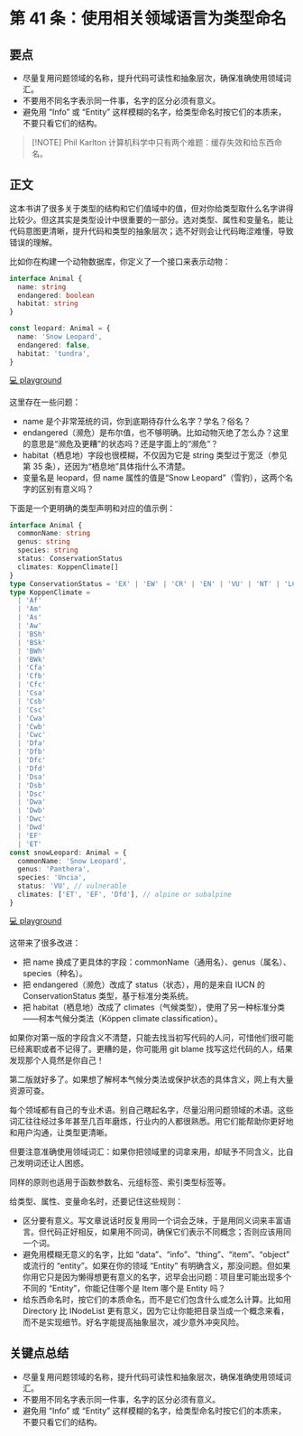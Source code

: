# 第 41 条：使用相关领域语言为类型命名

## 要点

- 尽量复用问题领域的名称，提升代码可读性和抽象层次，确保准确使用领域词汇。
- 不要用不同名字表示同一件事，名字的区分必须有意义。
- 避免用 “Info” 或 “Entity” 这样模糊的名字，给类型命名时按它们的本质来，不要只看它们的结构。

> [!NOTE] Phil Karlton
> 计算机科学中只有两个难题：缓存失效和给东西命名。

## 正文

这本书讲了很多关于类型的结构和它们值域中的值，但对你给类型取什么名字讲得比较少。但这其实是类型设计中很重要的一部分。选对类型、属性和变量名，能让代码意图更清晰，提升代码和类型的抽象层次；选不好则会让代码晦涩难懂，导致错误的理解。

比如你在构建一个动物数据库，你定义了一个接口来表示动物：

```ts
interface Animal {
  name: string
  endangered: boolean
  habitat: string
}

const leopard: Animal = {
  name: 'Snow Leopard',
  endangered: false,
  habitat: 'tundra',
}
```

[💻 playground](https://www.typescriptlang.org/play/?ts=5.4.5#code/JYOwLgpgTgZghgYwgAgIImAWzgG2QbwChlkQ5MIAuZAZzClAHMBuY5CEAEzhEegk7UARgHsROCD1YkAFnCHAwcMNToNerAL6FCCESDrIJIgA5wogtBmx4AvATZkK1AOQBlECIDuyADIRTc04XABo2Dm5efkt4HBoIMNl5RWVXMABXLig4UMJNViA)

这里存在一些问题：

- name 是个非常笼统的词，你到底期待存什么名字？学名？俗名？
- endangered（濒危）是布尔值，也不够明确。比如动物灭绝了怎么办？这里的意思是“濒危及更糟”的状态吗？还是字面上的“濒危”？
- habitat（栖息地）字段也很模糊，不仅因为它是 string 类型过于宽泛（参见第 35 条），还因为“栖息地”具体指什么不清楚。
- 变量名是 leopard，但 name 属性的值是“Snow Leopard”（雪豹），这两个名字的区别有意义吗？

下面是一个更明确的类型声明和对应的值示例：

```ts
interface Animal {
  commonName: string
  genus: string
  species: string
  status: ConservationStatus
  climates: KoppenClimate[]
}
type ConservationStatus = 'EX' | 'EW' | 'CR' | 'EN' | 'VU' | 'NT' | 'LC'
type KoppenClimate =
  | 'Af'
  | 'Am'
  | 'As'
  | 'Aw'
  | 'BSh'
  | 'BSk'
  | 'BWh'
  | 'BWk'
  | 'Cfa'
  | 'Cfb'
  | 'Cfc'
  | 'Csa'
  | 'Csb'
  | 'Csc'
  | 'Cwa'
  | 'Cwb'
  | 'Cwc'
  | 'Dfa'
  | 'Dfb'
  | 'Dfc'
  | 'Dfd'
  | 'Dsa'
  | 'Dsb'
  | 'Dsc'
  | 'Dwa'
  | 'Dwb'
  | 'Dwc'
  | 'Dwd'
  | 'EF'
  | 'ET'
const snowLeopard: Animal = {
  commonName: 'Snow Leopard',
  genus: 'Panthera',
  species: 'Uncia',
  status: 'VU', // vulnerable
  climates: ['ET', 'EF', 'Dfd'], // alpine or subalpine
}
```

[💻 playground](https://www.typescriptlang.org/play/?ts=5.4.5#code/JYOwLgpgTgZghgYwgAgIImAWzgG2QbwChlkEB7TTMkAOTkwgC5kBnMKUAcwG5jlOIIAK4tmbDiB58WABwgJgEUa3ZdeJNnDAjmAYWotoANy3BqAZTBaR60jixalzANJkZckLvvZIAbQC6vAC+hGAAnnLI+iCGUCZgZiCW1izIALzIAOQAogAamcgAPlnZAOoFxZm6AEoVJTR1mQBqAKqNNAAqjQAyupm84ZGu7oJeDpDpRXyZqDCNqJjzLPMA7hXTAELmABaNWwDWe6W7RVkbpYdTJFXwjbowAEZ3MAh3LHBvT6dVLK-fuisPv8Vl9KgC-oVpgARW7fGGgrIwiGImAAE3W1yh70aWIRmSxyPxgJxIJJhKhK3RVxKADFGtkurxyDEwKwQGQVt0IG44FBUcx0A48BkiCRyJRqHQGMxMuZ2StkFyeXzMgAaPgCYTKTIABTg4G20A+6o0cgUTiyLRACmN0is2m1rTVJAA9C7kEYhDgQEaHjgIHwEN5HMpfDkuqrac78WjMv5I8g3chcDJQCgyFBWEIHim04QgrwgA)

这带来了很多改进：

- 把 name 换成了更具体的字段：commonName（通用名）、genus（属名）、species（种名）。
- 把 endangered（濒危）改成了 status（状态），用的是来自 IUCN 的 ConservationStatus 类型，基于标准分类系统。
- 把 habitat（栖息地）改成了 climates（气候类型），使用了另一种标准分类——柯本气候分类法（Köppen climate classification）。

如果你对第一版的字段含义不清楚，只能去找当初写代码的人问，可惜他们很可能已经离职或者不记得了。更糟的是，你可能用 git blame 找写这烂代码的人，结果发现那个人竟然是你自己！

第二版就好多了。如果想了解柯本气候分类法或保护状态的具体含义，网上有大量资源可查。

每个领域都有自己的专业术语。别自己瞎起名字，尽量沿用问题领域的术语。这些词汇往往经过多年甚至几百年磨炼，行业内的人都很熟悉。用它们能帮助你更好地和用户沟通，让类型更清晰。

但要注意准确使用领域词汇：如果你把领域里的词拿来用，却赋予不同含义，比自己发明词还让人困惑。

同样的原则也适用于函数参数名、元组标签、索引类型标签等。

给类型、属性、变量命名时，还要记住这些规则：

- 区分要有意义。写文章说话时反复用同一个词会乏味，于是用同义词来丰富语言。但代码正好相反，如果用不同词，确保它们表示不同概念；否则应该用同一个词。
- 避免用模糊无意义的名字，比如 “data”、“info”、“thing”、“item”、“object” 或流行的 “entity”。如果在你的领域 “Entity” 有明确含义，那没问题。但如果你用它只是因为懒得想更有意义的名字，迟早会出问题：项目里可能出现多个不同的 “Entity”，你能记住哪个是 Item 哪个是 Entity 吗？
- 给东西命名时，按它们的本质命名，而不是它们包含什么或怎么计算。比如用 Directory 比 INodeList 更有意义，因为它让你能把目录当成一个概念来看，而不是实现细节。好名字能提高抽象层次，减少意外冲突风险。

## 关键点总结

- 尽量复用问题领域的名称，提升代码可读性和抽象层次，确保准确使用领域词汇。
- 不要用不同名字表示同一件事，名字的区分必须有意义。
- 避免用 “Info” 或 “Entity” 这样模糊的名字，给类型命名时按它们的本质来，不要只看它们的结构。
